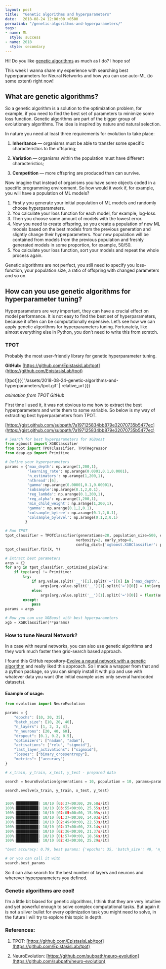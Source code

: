 ```yaml
---
layout: post
title:  "Genetic algorithms and hyperparameters"
date:   2018-08-24 12:00:00 +0500
permalink: "/genetic-algorithms-and-hyperparameters/"
tags:
- name: ML
  style: success
- name: 2018
  style: secondary
---
```


Hi! Do you like [genetic algorithms](https://en.wikipedia.org/wiki/Genetic_algorithm) as much as I do? I hope so!

This week I wanna share my experience with searching best hyperparameters for Neural Networks and how you can use auto-ML (to some extent) right now!

## What are genetic algorithms?

So a genetic algorithm is a solution to the optimization problem, for example, if you need to find the best set of parameters to minimize some loss function. Genetic algorithms are part of the bigger group of evolutionary algorithms. The idea is inspired by nature and natural selection.

In nature you need at least three requirements for evolution to take place:
1. **Inheritance** — organisms must be able to transfer some specific characteristics to the offspring;

2. **Variation** — organisms within the population must have different characteristics;

3. **Competition** — more offspring are produced than can survive.

Now imagine that instead of organisms you have some objects coded in a specific programming environment. So how would it work if, for example, you will have a population of ML models?

1. Firstly you generate your initial population of ML models and randomly choose hyperparameters.
2. You calculate your loss function for each model, for example, log-loss.
3. Then you choose some amount of models with the lowest error.
4. Now you need to create offspring, so you create a population of new ML models based on the best models from the previous generation and slightly change their hyperparameters. Your new population will be contained from models from the previous population and freshly generated models in some proportion, for example, 50/50.
5. You calculate your loss function, sort your models and repeat the whole process again.

Genetic algorithms are not perfect, you still need to specify you loss-function, your population size, a ratio of offspring with changed parameters and so on.

## How can you use genetic algorithms for hyperparameter tuning?

Hyperparameters are very important, they can have a crucial effect on model performance. It is not easy to find the best set of hyperparameters, because it often can be computationally expensive. Let’s see how we can apply genetic algorithms for hyperparameters tuning. Fortunately, like almost everything else in Python, you don’t need to write this from scratch.

### TPOT

Probably the most user-friendly library for genetic hyperparameter tuning.

**GitHub:** [https://github.com/EpistasisLab/tpot](https://github.com/EpistasisLab/tpot)


![tpot]({{ '/assets/2018-08-24-genetic-algorithms-and-hyperparameters/tpot.gif' | relative_url }})

*animation from TPOT GitHub*

First time I used it, it was not obvious to me how to extract the best hyperparameters and write them to some variable. So below is my way of extracting best hyperparameters from TPOT.

[https://gist.github.com/subpath/7a197125834bb879e32070735b5477ec](https://gist.github.com/subpath/7a197125834bb879e32070735b5477ec)

```python
# Search for best hyperparameters for XGBoost
from xgboost import XGBClassifier
from tpot import TPOTClassifier, TPOTRegressor
from deap.gp import Primitive

# Define your hyperparameters
params = {'max_depth': np.arange(1,200,1),
          'learning_rate': np.arange(0.0001,0.1,0.0001),
          'n_estimators': np.arange(1,200,1),
          'nthread':[6],
          'gamma':np.arange(0.00001,0.1,0.00001),
          'subsample':np.arange(0.1,2,0.1),
          'reg_lambda': np.arange(0.1,200,1),
          'reg_alpha': np.arange(1,200,1),
          'min_child_weight': np.arange(1,200,1),
          'gamma': np.arange(0.1,2,0.1),
          'colsample_bytree': np.arange(0.1,2,0.1),
          'colsample_bylevel': np.arange(0.1,2,0.1)
         }

# Run TPOT
tpot_classifier = TPOTClassifier(generations=20, population_size=500, offspring_size=250,
                                verbosity=2, early_stop=8,
                                config_dict={'xgboost.XGBClassifier': params}, cv = 10, scoring = 'accuracy')
tpot_classifier.fit(X, Y)

# Extract best parameters
args = {}
for arg in tpot_classifier._optimized_pipeline:
    if type(arg) != Primitive:
        try:
            if arg.value.split('__')[1].split('=')[0] in ['max_depth', 'n_estimators', 'nthread','min_child_weigh']:
                args[arg.value.split('__')[1].split('=')[0]] = int(arg.value.split('__')[1].split('=')[1])
            else:
                args[arg.value.split('__')[1].split('=')[0]] = float(arg.value.split('__')[1].split('=')[1])
        except:
            pass
params = args

# Now you can use XGBoost with best hyperparameters
xgb = XGBClassifier(**params)
```

### How to tune Neural Network?

In a case with neural networks, you can also use genetic algorithms and they work much faster then grid-search based approach.

I found this GitHub repository-[Evolve a neural network with a genetic algorithm](https://github.com/harvitronix/neural-network-genetic-algorithm) and really liked this approach. So I made a wrapper from that and a python package, so you can simply install it with pip and use with whatever data you want (the initial example uses only several hardcoded datasets).

#### Example of usage:

```python
from evolution import NeuroEvolution

params = {
    "epochs": [10, 20, 35],
    "batch_size": [10, 20, 40],
    "n_layers": [1, 2, 3, 4],
    "n_neurons": [20, 40, 60],
    "dropout": [0.1, 0.2, 0.5],
    "optimizers": ["nadam", "adam"],
    "activations": ["relu", "sigmoid"],
    "last_layer_activations": ["sigmoid"],
    "losses": ["binary_crossentropy"],
    "metrics": ["accuracy"]
}
```

```python
# x_train, y_train, x_test, y_test - prepared data

search = NeuroEvolution(generations = 10, population = 10, params=params)

search.evolve(x_train, y_train, x_test, y_test)


100%|██████████| 10/10 [05:37<00:00, 29.58s/it]
100%|██████████| 10/10 [03:55<00:00, 25.55s/it]
100%|██████████| 10/10 [02:05<00:00, 15.05s/it]
100%|██████████| 10/10 [01:37<00:00, 14.03s/it]
100%|██████████| 10/10 [02:49<00:00, 22.53s/it]
100%|██████████| 10/10 [02:37<00:00, 23.14s/it]
100%|██████████| 10/10 [02:36<00:00, 21.37s/it]
100%|██████████| 10/10 [01:57<00:00, 18.56s/it]
100%|██████████| 10/10 [02:42<00:00, 25.29s/it]

"best accuracy: 0.79, best params: {'epochs': 35, 'batch_size': 40, 'n_layers': 2, 'n_neurons': 20, 'dropout': 0.1, 'optimizers': 'nadam', 'activations': 'relu', 'last_layer_activations': 'sigmoid', 'losses': 'binary_crossentropy', 'metrics': 'accuracy'}"

# or you can call it with
search.best_params
```

So it can also search for the best number of layers and neurons and wherever hyperparameters you defined.

### Genetic algorithms are cool!

I’m a little bit biased for genetic algorithms, I think that they are very intuitive and yet powerful enough to solve complex computational tasks. But again it is not a silver bullet for every optimization task you might need to solve, in the future I will try to explore this topic in depth.

### References:

1. TPOT: [https://github.com/EpistasisLab/tpot](https://github.com/EpistasisLab/tpot)

2. NeuroEvolution: [https://github.com/subpath/neuro-evolution](https://github.com/subpath/neuro-evolution)